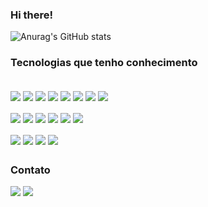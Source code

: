 ### Hi there!
![Anurag's GitHub stats](https://github-readme-stats.vercel.app/api?username=levizoca&show_icons=true&theme=gotham)

### Tecnologias que tenho conhecimento

<div style="display: inline_block"><br/>
        <div style="align-items: center">
        <img align="center" src="https://img.shields.io/badge/Python-14354C?style=for-the-badge&logo=python&logoColor=white">
        <img align="center" src="https://img.shields.io/badge/Flask-000000?style=for-the-badge&logo=flask&logoColor=white">
        <img align="center" src="https://img.shields.io/badge/Java-ED8B00?style=for-the-badge&logo=java&logoColor=white">
        <img align="center" src="https://img.shields.io/badge/Spring-6DB33F.svg?style=for-the-badge&logo=Spring&logoColor=white">
        <img align="center" src="https://img.shields.io/badge/PHP-777BB4?style=for-the-badge&logo=php&logoColor=white">
        <img align="center" src="https://img.shields.io/badge/HTML5-E34F26?style=for-the-badge&logo=html5&logoColor=white">
        <img align="center" src="https://img.shields.io/badge/CSS3-1572B6?style=for-the-badge&logo=css3&logoColor=white">
        <img align="center" src="https://img.shields.io/badge/C-00599C?style=for-the-badge&logo=c&logoColor=white"><br><br>
        <img align="center" src="https://img.shields.io/badge/JavaScript-F7DF1E.svg?style=for-the-badge&logo=JavaScript&logoColor=black">
        <img align="center" src="https://img.shields.io/badge/TypeScript-007ACC?style=for-the-badge&logo=typescript&logoColor=white">
        <img align="center" src="https://img.shields.io/badge/Node.js-43853D?style=for-the-badge&logo=node.js&logoColor=white">
        <img align="center" src="https://img.shields.io/badge/React.js-20232A?style=for-the-badge&logo=react&logoColor=61DAFB">
        <img align="center" src="https://img.shields.io/badge/Express.js-404D59?style=for-the-badge">
        <img align="center" src="https://img.shields.io/badge/nestjs-%23E0234E.svg?style=for-the-badge&logo=nestjs&logoColor=white"><br><br>
        <img align="center" src="https://img.shields.io/badge/MySQL-4479A1.svg?style=for-the-badge&logo=MySQL&logoColor=white">
        <img align="center" src="https://img.shields.io/badge/PostgreSQL-316192?style=for-the-badge&logo=postgresql&logoColor=white">
        <img align="center" src="https://img.shields.io/badge/MongoDB-4EA94B?style=for-the-badge&logo=mongodb&logoColor=white">
        <img align="center" src="https://img.shields.io/badge/Docker-2496ED?style=for-the-badge&logo=docker&logoColor=white">
    </div>
</div>

##

### Contato

[<img src="https://img.shields.io/badge/linkedin-%230077B5.svg?&style=for-the-badge&logo=linkedin&logoColor=white" />](https://www.linkedin.com/in/levi-motta-5001a2173/)
[<img src="https://img.shields.io/badge/Outlook-0078D4?style=for-the-badge&logo=microsoft-outlook&logoColor=white" />](mailto:levi.motta@hotmail.com)

 
<!--
**levizoca/levizoca** is a ✨ _special_ ✨ repository because its `README.md` (this file) appears on your GitHub profile.

Here are some ideas to get you started:

- 🔭 I’m currently working on ...
- 🌱 I’m currently learning ...
- 👯 I’m looking to collaborate on ...
- 🤔 I’m looking for help with ...
- 💬 Ask me about ...
- 📫 How to reach me: ...
- 😄 Pronouns: ...
- ⚡ Fun fact: ...
-->
